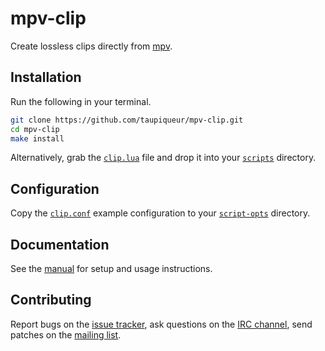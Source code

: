 # mpv-clip

Create lossless clips directly from [mpv].

[mpv]: https://mpv.io

## Installation

Run the following in your terminal.

``` sh
git clone https://github.com/taupiqueur/mpv-clip.git
cd mpv-clip
make install
```

Alternatively, grab the [`clip.lua`] file and drop it into your [`scripts`] directory.

[`clip.lua`]: scripts/clip.lua
[`scripts`]: https://mpv.io/manual/master/#files-~/-config/mpv/scripts/

## Configuration

Copy the [`clip.conf`] example configuration to your [`script-opts`] directory.

[`clip.conf`]: script-opts/clip.conf
[`script-opts`]: https://mpv.io/manual/master/#files-~/-config/mpv/script-opts/

## Documentation

See the [manual] for setup and usage instructions.

[Manual]: docs/manual.md

## Contributing

Report bugs on the [issue tracker],
ask questions on the [IRC channel],
send patches on the [mailing list].

[Issue tracker]: https://github.com/taupiqueur/mpv-clip/issues
[IRC channel]: https://web.libera.chat/gamja/#taupiqueur
[Mailing list]: https://github.com/taupiqueur/mpv-clip/pulls
